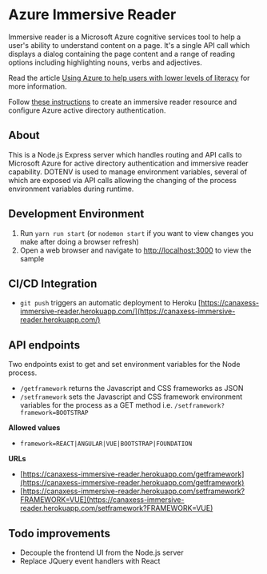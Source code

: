 # Azure Immersive Reader

Immersive reader is a Microsoft Azure cognitive services tool to help a user's ability to understand content on a page. It's a single API call which displays a dialog containing the page content and a range of reading options including highlighting nouns, verbs and adjectives.

Read the article [Using Azure to help users with lower levels of literacy](https://www.canaxess.com.au/articles/using-azure-helps-users-with-lower-levels-literacy/) for more information.

Follow [these instructions](https://docs.microsoft.com/azure/cognitive-services/immersive-reader/how-to-create-immersive-reader) to create an immersive reader resource and configure Azure active directory authentication.

## About
This is a Node.js Express server which handles routing and API calls to Microsoft Azure for active directory authentication and immersive reader capability. DOTENV is used to manage environment variables, several of which are exposed via API calls allowing the changing of the process environment variables during runtime.

## Development Environment

1. Run `yarn run start` (or `nodemon start` if you want to view changes you make after doing a browser refresh)
1. Open a web browser and navigate to [http://localhost:3000](http://localhost:3000) to view the sample

## CI/CD Integration
* `git push` triggers an automatic deployment to Heroku [https://canaxess-immersive-reader.herokuapp.com/](https://canaxess-immersive-reader.herokuapp.com/)

## API endpoints
Two endpoints exist to get and set environment variables for the Node process.

* `/getframework` returns the Javascript and CSS frameworks as JSON
* `/setframework` sets the Javascript and CSS framework environment variables for the process as a GET method i.e. `/setframework?framework=BOOTSTRAP`

**Allowed values**
* `framework=REACT|ANGULAR|VUE|BOOTSTRAP|FOUNDATION`

**URLs**
* [https://canaxess-immersive-reader.herokuapp.com/getframework](https://canaxess-immersive-reader.herokuapp.com/getframework)
* [https://canaxess-immersive-reader.herokuapp.com/setframework?FRAMEWORK=VUE](https://canaxess-immersive-reader.herokuapp.com/setframework?FRAMEWORK=VUE)

## Todo improvements

* Decouple the frontend UI from the Node.js server
* Replace JQuery event handlers with React

